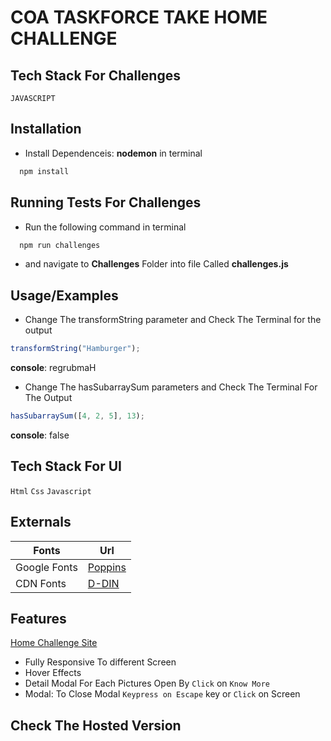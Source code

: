 # COA TASKFORCE TAKE HOME CHALLENGE

## Tech Stack For Challenges

`JAVASCRIPT`

## Installation

- Install Dependenceis: **nodemon** in terminal

```bash
  npm install
```

## Running Tests For Challenges

- Run the following command in terminal

```bash
  npm run challenges
```

- and navigate to **Challenges** Folder into file Called **challenges.js**

## Usage/Examples

- Change The transformString parameter and Check The Terminal for the output

```javascript
transformString("Hamburger");
```

**console**:
regrubmaH

- Change The hasSubarraySum parameters and Check The Terminal For The Output

```javascript
hasSubarraySum([4, 2, 5], 13);
```

**console**: false

## Tech Stack For UI

`Html` `Css` `Javascript`

## Externals

| Fonts        | Url                                                  |
| ------------ | ---------------------------------------------------- |
| Google Fonts | [Poppins](https://fonts.google.com/specimen/Poppins) |
| CDN Fonts    | [D-DIN](https://www.cdnfonts.com/d-din.font)         |

## Features
[Home Challenge Site](https://homechallenge.vercel.app/)
- Fully Responsive To different Screen
- Hover Effects
- Detail Modal For Each Pictures Open By `Click` on `Know More`
- Modal: To Close Modal `Keypress on Escape` key or `Click` on Screen
## Check The Hosted Version
